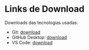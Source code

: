 # Links de Download
 Downloads das tecnologias usadas:

- Git: [download](https://git-scm.com/downloads)
- GitHub Desktop: [download](https://desktop.github.com/)
- VS Code: [download](https://code.visualstudio.com/)